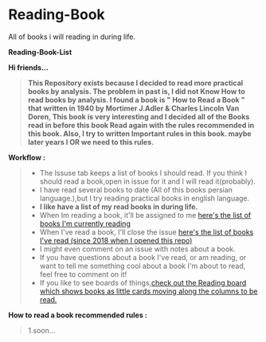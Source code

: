 # Reading-Book
All of books i will reading in during life.

**Reading-Book-List**

**Hi friends...**
>**This Repository exists because I decided to read more practical books by analysis.
> The problem in past is, I did not Know How to read books by analysis.
>  I found a book is " How to Read a Book " that written in 1940 by Mortimer J.Adler & Charles Lincoln Van Doren,
>   This book is very interesting and I decided all of the Books read in before this book Read again with the rules recommended in this book.
>    Also, I try to written Important rules in this book. maybe later years I OR we need to this rules.**


**Workflow :**
>    - The Issuse tab keeps a list of books I should read. If you think I should read a book,open in issue for it and I will read it(probably).
>    - I have read several books to date (All of this books persian language.),but I try reading practical books in english language.
>    - **I like have a list of my read books in during life.** 
>    - When Im reading a book, it'll be assigned to me [here's the list of books I'm currently reading]()
>    - When I've read a book, I'll close the issue [here's the list of books I've read (since 2018 when I opened this repo)]()
>    - I might even comment on an issue with notes about a book.
>    - If you have questions about a book I've read, or am reading, or want to tell me something cool about a book I'm about to read, feel free to comment on it! 
>    - If you like to see boards of things,[check out the Reading board which shows books as little cards moving along the columns to be read.]()

**How to read a book recommended rules :**
>1.soon...

